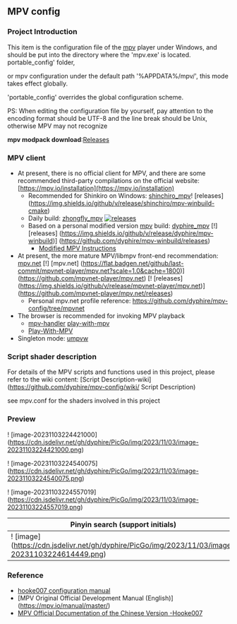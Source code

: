 ## MPV config

### Project Introduction

 This item is the configuration file of the [mpv](https://github.com/mpv-player/mpv) player under Windows, and should be put into the directory where the 'mpv.exe' is located. portable_config' folder, 

or mpv configuration under the default path '%APPDATA%/mpv/', this mode takes effect globally. 

'portable_config' overrides the global configuration scheme.

PS: When editing the configuration file by yourself, pay attention to the encoding format should be UTF-8 and the line break should be Unix, otherwise MPV may not recognize 

**mpv modpack download**:[Releases](https://github.com/dyphire/mpv-config/releases) 

### MPV client

- At present, there is no official client for MPV, and there are some recommended third-party compilations on the official website: [https://mpv.io/installation](https://mpv.io/installation)
  - Recommended for Shinkiro on Windows: [shinchiro_mpv](https://github.com/shinchiro/mpv-winbuild-cmake/releases)! [releases] (https://img.shields.io/github/v/release/shinchiro/mpv-winbuild-cmake)
  - Daily build: [zhongfly_mpv](https://github.com/zhongfly/mpv-winbuild) [![ releases](https://img.shields.io/github/v/release/zhongfly/mpv-winbuild)](https://github.com/zhongfly/mpv-winbuild/releases)
  - Based on a personal modified version [mpv](https://github.com/dyphire/mpv/tree/patch) build: [dyphire_mpv](https://github.com/dyphire/mpv-winbuild) [!] [releases] (https://img.shields.io/github/v/release/dyphire/mpv-winbuild)] (https://github.com/dyphire/mpv-winbuild/releases)
    - [Modified MPV Instructions](https://github.com/dyphire/mpv-config/discussions/7)
- At present, the more mature MPV/libmpv front-end recommendation: [mpv.net](https://github.com/mpvnet-player/mpv.net) [!] [mpv.net] (https://flat.badgen.net/github/last-commit/mpvnet-player/mpv.net?scale=1.0&cache=1800)] (https://github.com/mpvnet-player/mpv.net) [! [releases] (https://img.shields.io/github/v/release/mpvnet-player/mpv.net)] (https://github.com/mpvnet-player/mpv.net/releases)
	- Personal mpv.net profile reference: https://github.com/dyphire/mpv-config/tree/mpvnet
- The browser is recommended for invoking MPV playback
	- [mpv-handler](https://github.com/akiirui/mpv-handler) [play-with-mpv](https://greasyfork.org/zh-CN/scripts/416271-play-with-mpv)
	- [Play-With-MPV](https://github.com/LuckyPuppy514/Play-With-MPV)
- Singleton mode: [umpvw](https://github.com/SilverEzhik/umpvw)

### Script shader description
For details of the MPV scripts and functions used in this project, please refer to the wiki content: [Script Description-wiki](https://github.com/dyphire/mpv-config/wiki/ Script Description)

 see mpv.conf for the shaders involved in this project

### Preview

 ! [image-20231103224421000] (https://cdn.jsdelivr.net/gh/dyphire/PicGo/img/2023/11/03/image-20231103224421000.png)

! [image-20231103224540075] (https://cdn.jsdelivr.net/gh/dyphire/PicGo/img/2023/11/03/image-20231103224540075.png)

! [image-20231103224557019] (https://cdn.jsdelivr.net/gh/dyphire/PicGo/img/2023/11/03/image-20231103224557019.png)

|  Pinyin search (support initials) |   Subtitle download |
| ---------------- | ---------------- |
| ! [image] (https://cdn.jsdelivr.net/gh/dyphire/PicGo/img/2023/11/03/image-20231103224614449.png)   |  ! [image] (https://cdn.jsdelivr.net/gh/dyphire/PicGo/img/2023/11/03/image-20231103224721066.png) |


### Reference

* [hooke007 configuration manual](https://hooke007.github.io/mpv-lazy/mpv.html)
* [MPV Original Official Development Manual (English)] (https://mpv.io/manual/master/)
* [MPV Official Documentation of the Chinese Version -Hooke007](https://github.com/hooke007/mpv_doc-CN)